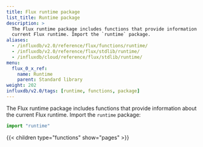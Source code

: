 ```yaml
---
title: Flux runtime package
list_title: Runtime package
description: >
  The Flux runtime package includes functions that provide information about the
  current Flux runtime. Import the `runtime` package.
aliases:
  - /influxdb/v2.0/reference/flux/functions/runtime/
  - /influxdb/v2.0/reference/flux/stdlib/runtime/
  - /influxdb/cloud/reference/flux/stdlib/runtime/
menu:
  flux_0_x_ref:
    name: Runtime
    parent: Standard library
weight: 202
influxdb/v2.0/tags: [runtime, functions, package]
---
```


The Flux runtime package includes functions that provide information about the
current Flux runtime. Import the `runtime` package:

```js
import "runtime"
```

{{< children type="functions" show="pages" >}}
